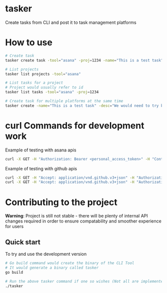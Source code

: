 # tasker
Create tasks from CLI and post it to task management platforms

# How to use

```bash
# Create task
tasker create task -tool="asana" -proj=1234 -name="This is a test task" -desc="We would need to try building this product properly"

# List projects
tasker list projects -tool="asana"

# List tasks for a project
# Project would usually refer to id
tasker list tasks -tool="asana" -proj=1234

# Create task for multiple platforms at the same time
tasker create -name="This is a test task" -desc="We would need to try building this product properly" -tool="asana,github"
```

# curl Commands for development work

Example of testing with asana apis

```bash
curl -X GET -H "Authorization: Bearer <personal_access_token>" -H "Content-Type: application/json" https://app.asana.com/api/1.0/projects
```

Example of testing with github apis

```bash
curl -X GET -H "Accept: application/vnd.github.v3+json" -H "Authorization: token <access token>" https://api.github.com/issues
curl -X GET -H "Accept: application/vnd.github.v3+json" -H "Authorization: token <access token>" https://api.github.com/repos/hairizuanbinnoorazman/tasker/issues
```

# Contributing to the project

**Warning**: Project is still not stable - there will be plenty of internal API changes required in order to ensure compatability and smoother experience for users

## Quick start

To try and use the development version

```bash
# Go build command would create the binary of the CLI Tool
# It would generate a binary called tasker
go build

# Run the above tasker command if one so wishes (Not all are implemented yet)
./tasker
```
